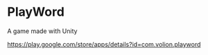 # PlayWord
A game made with Unity

https://play.google.com/store/apps/details?id=com.volion.playword
